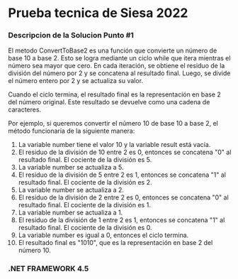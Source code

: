 # Prueba tecnica de Siesa 2022

### Descripcion de la Solucion Punto #1

El metodo ConvertToBase2 es una función que convierte un número de base 10 a base 2. Esto se logra mediante un ciclo while que itera mientras el número sea mayor que cero. En cada iteración, se obtiene el residuo de la división del número por 2 y se concatena al resultado final. Luego, se divide el número entero por 2 y se actualiza su valor.

Cuando el ciclo termina, el resultado final es la representación en base 2 del número original. Este resultado se devuelve como una cadena de caracteres.

Por ejemplo, si queremos convertir el número 10 de base 10 a base 2, el método funcionaría de la siguiente manera:

1. La variable number tiene el valor 10 y la variable result está vacía.
2. El residuo de la división de 10 entre 2 es 0, entonces se concatena "0" al resultado final. El cociente de la división es 5.
3. La variable number se actualiza a 5.
4. El residuo de la división de 5 entre 2 es 1, entonces se concatena "1" al resultado final. El cociente de la división es 2.
5. La variable number se actualiza a 2.
6. El residuo de la división de 2 entre 2 es 0, entonces se concatena "0" al resultado final. El cociente de la división es 1.
7. La variable number se actualiza a 1.
8. El residuo de la división de 1 entre 2 es 1, entonces se concatena "1" al resultado final. El cociente de la división es 0.
9. La variable number es igual a 0, entonces el ciclo termina.
10. El resultado final es "1010", que es la representación en base 2 del número 10.

### .NET FRAMEWORK 4.5

